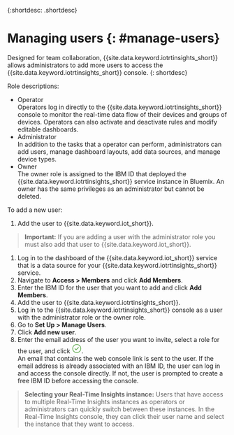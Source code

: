 {:shortdesc: .shortdesc}

# Managing users {: #manage-users}

Designed for team collaboration, {{site.data.keyword.iotrtinsights_short}} allows administrators to add more users to access the {{site.data.keyword.iotrtinsights_short}} console.
{: shortdesc}

Role descriptions:
- Operator  
Operators log in directly to the {{site.data.keyword.iotrtinsights_short}} console to monitor the real-time data flow of their devices and groups of devices. Operators can also activate and deactivate rules and modify editable dashboards.  
- Administrator  
In addition to the tasks that a operator can perform, administrators can add users, manage dashboard layouts, add data sources, and manage device types.  
- Owner  
The owner role is assigned to the IBM ID that deployed the {{site.data.keyword.iotrtinsights_short}} service instance in Bluemix. An owner has the same privileges as an administrator but cannot be deleted.

To add a new user:
1. Add the user to {{site.data.keyword.iot_short}}.  
>**Important:** If you are adding a user with the administrator role you must also add that user to {{site.data.keyword.iot_short}}.  

  1. Log in to the dashboard of the {{site.data.keyword.iot_short}} service that is a data source for your {{site.data.keyword.iotrtinsights_short}} service.  
  2. Navigate to **Access > Members** and click **Add Members**.
  3. Enter the IBM ID for the user that you want to add and click **Add Members**.
2. Add the user to {{site.data.keyword.iotrtinsights_short}}.
  1. Log in to the {{site.data.keyword.iotrtinsights_short}} console as a user with the administrator role or the owner role.
  2. Go to **Set Up > Manage Users**.
  3. Click **Add new user**.
  4. Enter the email address of the user you want to invite, select a role for the user, and click ![Create icon.](images/create.png "Create icon").  
An email that contains the web console link is sent to the user. If the email address is already associated with an IBM ID, the user can log in and access the console directly. If not, the user is prompted to create a free IBM ID before accessing the console.  
>**Selecting your Real-Time Insights instance:** Users that have access to multiple Real-Time Insights instances as operators or administrators can quickly switch between these instances. In the Real-Time Insights console, they can click their user name and select the instance that they want to access.  
